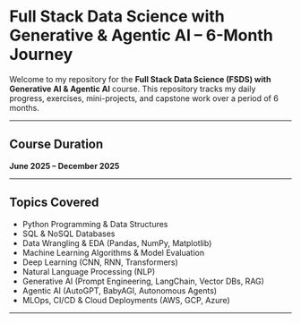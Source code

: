 # Full Stack Data Science with Generative & Agentic AI – 6-Month Journey

Welcome to my repository for the **Full Stack Data Science (FSDS) with Generative AI & Agentic AI** course. This repository tracks my daily progress, exercises, mini-projects, and capstone work over a period of 6 months.

---

## Course Duration
**June 2025 – December 2025**  

---

## Topics Covered

- Python Programming & Data Structures
- SQL & NoSQL Databases
- Data Wrangling & EDA (Pandas, NumPy, Matplotlib)
- Machine Learning Algorithms & Model Evaluation
- Deep Learning (CNN, RNN, Transformers)
- Natural Language Processing (NLP)
- Generative AI (Prompt Engineering, LangChain, Vector DBs, RAG)
- Agentic AI (AutoGPT, BabyAGI, Autonomous Agents)
- MLOps, CI/CD & Cloud Deployments (AWS, GCP, Azure)

---
